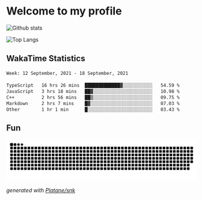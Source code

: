 # Welcome to my profile

![Github stats](https://github-readme-stats.vercel.app/api?username=xinthose&show_icons=true&theme=radical&count_private=true)

![Top Langs](https://github-readme-stats.vercel.app/api/top-langs/?username=xinthose)

## WakaTime Statistics
<!--START_SECTION:waka-->
```text
Week: 12 September, 2021 - 18 September, 2021

TypeScript   16 hrs 26 mins  █████████████▓░░░░░░░░░░░   54.59 % 
JavaScript   3 hrs 18 mins   ██▓░░░░░░░░░░░░░░░░░░░░░░   10.98 % 
C++          2 hrs 56 mins   ██▒░░░░░░░░░░░░░░░░░░░░░░   09.75 % 
Markdown     2 hrs 7 mins    █▓░░░░░░░░░░░░░░░░░░░░░░░   07.03 % 
Other        1 hr 1 min      █░░░░░░░░░░░░░░░░░░░░░░░░   03.43 % 
```
<!--END_SECTION:waka-->

## Fun
![github contribution grid snake animation](https://raw.githubusercontent.com/xinthose/xinthose/output/github-contribution-grid-snake.svg)

_generated with [Platane/snk](https://github.com/Platane/snk)_
